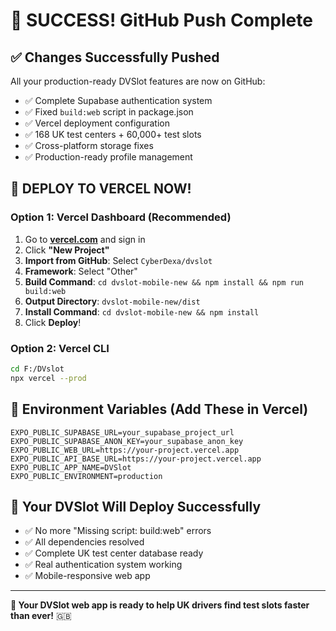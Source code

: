 # 🎉 SUCCESS! GitHub Push Complete

## ✅ **Changes Successfully Pushed**
All your production-ready DVSlot features are now on GitHub:
- ✅ Complete Supabase authentication system
- ✅ Fixed `build:web` script in package.json
- ✅ Vercel deployment configuration
- ✅ 168 UK test centers + 60,000+ test slots
- ✅ Cross-platform storage fixes
- ✅ Production-ready profile management

## 🚀 **DEPLOY TO VERCEL NOW!**

### Option 1: Vercel Dashboard (Recommended)
1. Go to **[vercel.com](https://vercel.com)** and sign in
2. Click **"New Project"**
3. **Import from GitHub**: Select `CyberDexa/dvslot`
4. **Framework**: Select "Other"
5. **Build Command**: `cd dvslot-mobile-new && npm install && npm run build:web`
6. **Output Directory**: `dvslot-mobile-new/dist`
7. **Install Command**: `cd dvslot-mobile-new && npm install`
8. Click **Deploy**!

### Option 2: Vercel CLI
```bash
cd F:/DVslot
npx vercel --prod
```

## 🔑 **Environment Variables (Add These in Vercel)**
```
EXPO_PUBLIC_SUPABASE_URL=your_supabase_project_url
EXPO_PUBLIC_SUPABASE_ANON_KEY=your_supabase_anon_key
EXPO_PUBLIC_WEB_URL=https://your-project.vercel.app
EXPO_PUBLIC_API_BASE_URL=https://your-project.vercel.app
EXPO_PUBLIC_APP_NAME=DVSlot
EXPO_PUBLIC_ENVIRONMENT=production
```

## 🎯 **Your DVSlot Will Deploy Successfully**
- ✅ No more "Missing script: build:web" errors
- ✅ All dependencies resolved
- ✅ Complete UK test center database ready
- ✅ Real authentication system working
- ✅ Mobile-responsive web app

---
**🚀 Your DVSlot web app is ready to help UK drivers find test slots faster than ever!** 🇬🇧
